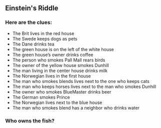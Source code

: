 ## Einstein's Riddle

### Here are the clues:
 - The Brit lives in the red house
 - The Swede keeps dogs as pets
 - The Dane drinks tea
 - The green house is on the left of the white house
 - The green house’s owner drinks coffee
 - The person who smokes Pall Mall rears birds
 - The owner of the yellow house smokes Dunhill
 - The man living in the center house drinks milk
 - The Norwegian lives in the first house
 - The man who smokes blends lives next to the one who keeps cats
 - The man who keeps horses lives next to the man who smokes Dunhill
 - The owner who smokes BlueMaster drinks beer
 - The German smokes Prince
 - The Norwegian lives next to the blue house
 - The man who smokes blend has a neighbor who drinks water

### Who owns the fish?